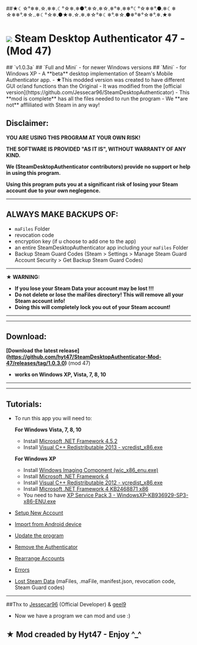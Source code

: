 ##★☾☆°❄❄.☆.❄❄.☾°☆❄.❄●°.❄☆.❄☆.❄°❄.❄❄°☾°☆❄❄°.●.❄☾❄ ☆❄❄°.❄☆..❄☾°☆❄.●★❄.☆.❄.❄☆°❄☾❄°.❄☆.●❄°❄°☆❄°.❄.★❄

<h1>
  <img  src="https://cloud.githubusercontent.com/assets/10192561/11917935/2e64a3da-a724-11e5-9df5-44961fd169ee.png"/>
  Steam Desktop Authenticator 47 - (Mod 47)</a>
</h1>
## `v1.0.3a`
## `Full and Mini` - for newer Windows versions
## `Mini` - for Windows XP
- A **beta** desktop implementation of Steam's Mobile Authenticator app.
- ★This modded version was created to have different GUI or/and  functions than the Original
- It was modified from the [official version](https://github.com/Jessecar96/SteamDesktopAuthenticator)
- This **mod is complete** has all the files needed to run the program
- We **are not** affliliated with Steam in any way!

## Disclaimer:
**YOU ARE USING THIS PROGRAM AT YOUR OWN RISK!**

**THE SOFTWARE IS PROVIDED "AS IT IS", WITHOUT WARRANTY OF ANY KIND.**

**We (SteamDesktopAuthenticator contributors) provide no support or help in using this program.**

**Using this program puts you at a significant risk of losing your Steam account due to your own neglegence.**

--------------------

## ALWAYS MAKE BACKUPS OF:
- `maFiles` Folder
- revocation code
- encryption key (if u choose to add one to the app)
- an entire SteamDesktopAuthenticator app including your `maFiles` Folder
- Backup Steam Guard Codes (Steam > Settings > Manage Steam Guard Account Security > Get Backup Steam Guard Codes)

--------------------

**★ WARNING:**
  - **If you lose your Steam Data your account may be lost !!!**
  - **Do not delete or lose the maFiles directory! This will remove all your Steam account info!**
  - **Doing this will completely lock you out of your Steam account!**
  
--------------------
--------------------

## Download:

**[Download the latest release] (https://github.com/hyt47/SteamDesktopAuthenticator-Mod-47/releases/tag/1.0.3.0)** (mod 47)
- **works on Windows XP, Vista, 7, 8, 10**

--------------------
--------------------

## Tutorials:
- To run this app you will need to:
    
    **For Windows Vista, 7, 8, 10**
    - Install [Microsoft .NET Framework 4.5.2](https://www.microsoft.com/en-us/download/details.aspx?id=42643)
    - Install [Visual C++ Redistributable 2013 - vcredist_x86.exe](https://www.microsoft.com/en-us/download/details.aspx?id=40784)

    **For Windows XP**
    - Install [Windows Imaging Component (wic_x86_enu.exe)](https://www.microsoft.com/en-us/download/details.aspx?id=32)
    - Install [Microsoft .NET Framework 4](https://www.microsoft.com/en-us/download/details.aspx?id=17851)
    - Install [Visual C++ Redistributable 2012 - vcredist_x86.exe](https://www.microsoft.com/en-us/download/details.aspx?id=30679)
    - Install [Microsoft .NET Framework 4 KB2468871 x86](https://www.microsoft.com/en-us/download/details.aspx?id=3556)
    - You need to have [XP Service Pack 3 - WindowsXP-KB936929-SP3-x86-ENU.exe](https://www.microsoft.com/en-us/download/details.aspx?id=24)

- [Setup New Account](https://github.com/hyt47/SteamDesktopAuthenticator-Mod-47/wiki/Setup-New-Account-Tutorial)
- [Import from Android device](https://github.com/hyt47/SteamDesktopAuthenticator-Mod-47/wiki/Import-from-Android-Tutorial)
- [Update the program](https://github.com/hyt47/SteamDesktopAuthenticator-Mod-47/wiki/Update-the-program-Tutorial)
- [Remove the Authenticator](https://github.com/hyt47/SteamDesktopAuthenticator-Mod-47/wiki/Remove-the-Authenticator-Tutorial)
- [Rearrange Accounts](https://github.com/hyt47/SteamDesktopAuthenticator-Mod-47/wiki/Rearrange-Accounts)
- [Errors](https://github.com/hyt47/SteamDesktopAuthenticator-Mod-47/wiki/Errors)
- [Lost Steam Data](https://github.com/hyt47/SteamDesktopAuthenticator-Mod-47/wiki/Lost-Steam-Data-Tutorial) (maFiles, .maFile, manifest.json, revocation code, Steam Guard codes)

--------------------

##Thx to [Jessecar96](https://github.com/Jessecar96) (Official Developer) & [geel9](https://github.com/geel9)
- Now we have a program we can mod and use :)

## ★ Mod creaded by Hyt47 - Enjoy ^_^
